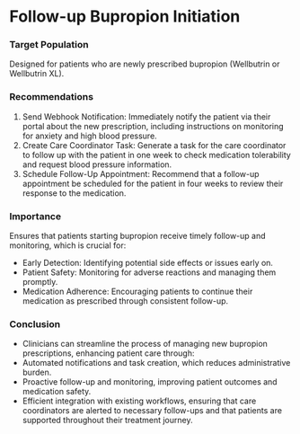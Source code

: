 # Follow-up Bupropion Initiation

### Target Population
Designed for patients who are newly prescribed bupropion (Wellbutrin or Wellbutrin XL). 
### Recommendations
1. Send Webhook Notification: Immediately notify the patient via their portal about the new prescription, including instructions on monitoring for anxiety and high blood pressure.
2. Create Care Coordinator Task: Generate a task for the care coordinator to follow up with the patient in one week to check medication tolerability and request blood pressure information.
3. Schedule Follow-Up Appointment: Recommend that a follow-up appointment be scheduled for the patient in four weeks to review their response to the medication.
### Importance

Ensures that patients starting bupropion receive timely follow-up and monitoring, which is crucial for:
- Early Detection: Identifying potential side effects or issues early on.
- Patient Safety: Monitoring for adverse reactions and managing them promptly.
- Medication Adherence: Encouraging patients to continue their medication as prescribed through consistent follow-up.
### Conclusion
- Clinicians can streamline the process of managing new bupropion prescriptions, enhancing patient care through:
- Automated notifications and task creation, which reduces administrative burden.
- Proactive follow-up and monitoring, improving patient outcomes and medication safety.
- Efficient integration with existing workflows, ensuring that care coordinators are alerted to necessary follow-ups and that patients are supported throughout their treatment journey.
